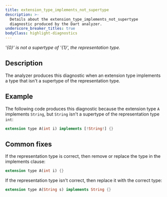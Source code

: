 ```yaml
---
title: extension_type_implements_not_supertype
description: >-
  Details about the extension_type_implements_not_supertype
  diagnostic produced by the Dart analyzer.
underscore_breaker_titles: true
bodyClass: highlight-diagnostics
---
```


_'{0}' is not a supertype of '{1}', the representation type._

## Description

The analyzer produces this diagnostic when an extension type implements a
type that isn't a supertype of the representation type.

## Example

The following code produces this diagnostic because the extension type `A`
implements `String`, but `String` isn't a supertype of the representation
type `int`:

```dart
extension type A(int i) implements [!String!] {}
```

## Common fixes

If the representation type is correct, then remove or replace the type in
the implements clause:

```dart
extension type A(int i) {}
```

If the representation type isn't correct, then replace it with the correct
type:

```dart
extension type A(String s) implements String {}
```

